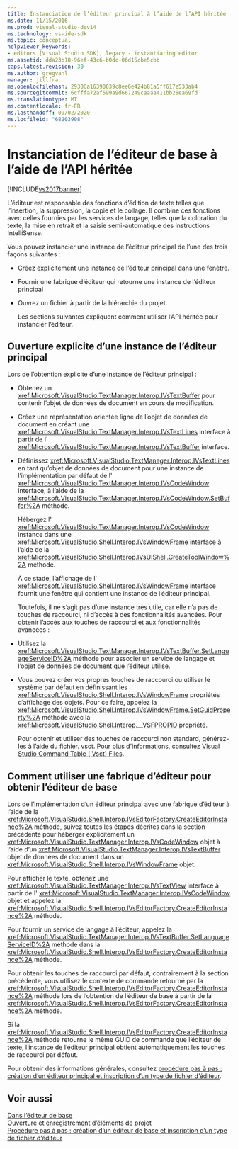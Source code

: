 ```yaml
---
title: Instanciation de l’éditeur principal à l’aide de l’API héritée | Microsoft Docs
ms.date: 11/15/2016
ms.prod: visual-studio-dev14
ms.technology: vs-ide-sdk
ms.topic: conceptual
helpviewer_keywords:
- editors [Visual Studio SDK], legacy - instantiating editor
ms.assetid: dda23b18-96ef-43c6-b0dc-06d15cbe5cbb
caps.latest.revision: 30
ms.author: gregvanl
manager: jillfra
ms.openlocfilehash: 29306a16390039c8ee6e424b81a5ff617e533ab4
ms.sourcegitcommit: 6cfffa72af599a9d667249caaaa411bb28ea69fd
ms.translationtype: MT
ms.contentlocale: fr-FR
ms.lasthandoff: 09/02/2020
ms.locfileid: "68203908"
---
```

# <a name="instantiating-the-core-editor-by-using-the-legacy-api"></a>Instanciation de l’éditeur de base à l’aide de l’API héritée
[!INCLUDE[vs2017banner](../includes/vs2017banner.md)]

L’éditeur est responsable des fonctions d’édition de texte telles que l’insertion, la suppression, la copie et le collage. Il combine ces fonctions avec celles fournies par les services de langage, telles que la coloration du texte, la mise en retrait et la saisie semi-automatique des instructions IntelliSense.  
  
 Vous pouvez instancier une instance de l’éditeur principal de l’une des trois façons suivantes :  
  
- Créez explicitement une instance de l’éditeur principal dans une fenêtre.  
  
- Fournir une fabrique d’éditeur qui retourne une instance de l’éditeur principal  
  
- Ouvrez un fichier à partir de la hiérarchie du projet.  
  
  Les sections suivantes expliquent comment utiliser l’API héritée pour instancier l’éditeur.  
  
## <a name="explicitly-opening-a-core-editor-instance"></a>Ouverture explicite d’une instance de l’éditeur principal  
 Lors de l’obtention explicite d’une instance de l’éditeur principal :  
  
- Obtenez un <xref:Microsoft.VisualStudio.TextManager.Interop.IVsTextBuffer> pour contenir l’objet de données de document en cours de modification.  
  
- Créez une représentation orientée ligne de l’objet de données de document en créant une <xref:Microsoft.VisualStudio.TextManager.Interop.IVsTextLines> interface à partir de l' <xref:Microsoft.VisualStudio.TextManager.Interop.IVsTextBuffer> interface.  
  
- Définissez <xref:Microsoft.VisualStudio.TextManager.Interop.IVsTextLines> en tant qu’objet de données de document pour une instance de l’implémentation par défaut de l' <xref:Microsoft.VisualStudio.TextManager.Interop.IVsCodeWindow> interface, à l’aide de la <xref:Microsoft.VisualStudio.TextManager.Interop.IVsCodeWindow.SetBuffer%2A> méthode.  
  
   Hébergez l' <xref:Microsoft.VisualStudio.TextManager.Interop.IVsCodeWindow> instance dans une <xref:Microsoft.VisualStudio.Shell.Interop.IVsWindowFrame> interface à l’aide de la <xref:Microsoft.VisualStudio.Shell.Interop.IVsUIShell.CreateToolWindow%2A> méthode.  
  
  À ce stade, l’affichage de l' <xref:Microsoft.VisualStudio.Shell.Interop.IVsWindowFrame> interface fournit une fenêtre qui contient une instance de l’éditeur principal.  
  
  Toutefois, il ne s’agit pas d’une instance très utile, car elle n’a pas de touches de raccourci, ni d’accès à des fonctionnalités avancées. Pour obtenir l’accès aux touches de raccourci et aux fonctionnalités avancées :  
  
- Utilisez la <xref:Microsoft.VisualStudio.TextManager.Interop.IVsTextBuffer.SetLanguageServiceID%2A> méthode pour associer un service de langage et l’objet de données de document que l’éditeur utilise.  
  
- Vous pouvez créer vos propres touches de raccourci ou utiliser le système par défaut en définissant les <xref:Microsoft.VisualStudio.Shell.Interop.IVsWindowFrame> propriétés d’affichage des objets. Pour ce faire, appelez la <xref:Microsoft.VisualStudio.Shell.Interop.IVsWindowFrame.SetGuidProperty%2A> méthode avec la <xref:Microsoft.VisualStudio.Shell.Interop.__VSFPROPID> propriété.  
  
   Pour obtenir et utiliser des touches de raccourci non standard, générez-les à l’aide du fichier. vsct. Pour plus d'informations, consultez [Visual Studio Command Table (.Vsct) Files](../extensibility/internals/visual-studio-command-table-dot-vsct-files.md).  
  
## <a name="how-to-use-an-editor-factory-to-obtain-the-core-editor"></a>Comment utiliser une fabrique d’éditeur pour obtenir l’éditeur de base  
 Lors de l’implémentation d’un éditeur principal avec une fabrique d’éditeur à l’aide de la <xref:Microsoft.VisualStudio.Shell.Interop.IVsEditorFactory.CreateEditorInstance%2A> méthode, suivez toutes les étapes décrites dans la section précédente pour héberger explicitement un <xref:Microsoft.VisualStudio.TextManager.Interop.IVsCodeWindow> objet à l’aide d’un <xref:Microsoft.VisualStudio.TextManager.Interop.IVsTextBuffer> objet de données de document dans un <xref:Microsoft.VisualStudio.Shell.Interop.IVsWindowFrame> objet.  
  
 Pour afficher le texte, obtenez une <xref:Microsoft.VisualStudio.TextManager.Interop.IVsTextView> interface à partir de l' <xref:Microsoft.VisualStudio.TextManager.Interop.IVsCodeWindow> objet et appelez la <xref:Microsoft.VisualStudio.Shell.Interop.IVsEditorFactory.CreateEditorInstance%2A> méthode.  
  
 Pour fournir un service de langage à l’éditeur, appelez la <xref:Microsoft.VisualStudio.TextManager.Interop.IVsTextBuffer.SetLanguageServiceID%2A> méthode dans la <xref:Microsoft.VisualStudio.Shell.Interop.IVsEditorFactory.CreateEditorInstance%2A> méthode.  
  
 Pour obtenir les touches de raccourci par défaut, contrairement à la section précédente, vous utilisez le contexte de commande retourné par la <xref:Microsoft.VisualStudio.Shell.Interop.IVsEditorFactory.CreateEditorInstance%2A> méthode lors de l’obtention de l’éditeur de base à partir de la <xref:Microsoft.VisualStudio.Shell.Interop.IVsEditorFactory.CreateEditorInstance%2A> méthode.  
  
 Si la <xref:Microsoft.VisualStudio.Shell.Interop.IVsEditorFactory.CreateEditorInstance%2A> méthode retourne le même GUID de commande que l’éditeur de texte, l’instance de l’éditeur principal obtient automatiquement les touches de raccourci par défaut.  
  
 Pour obtenir des informations générales, consultez [procédure pas à pas : création d’un éditeur principal et inscription d’un type de fichier d’éditeur](../extensibility/walkthrough-creating-a-core-editor-and-registering-an-editor-file-type.md).  
  
## <a name="see-also"></a>Voir aussi  
 [Dans l’éditeur de base](../extensibility/inside-the-core-editor.md)   
 [Ouverture et enregistrement d’éléments de projet](../extensibility/internals/opening-and-saving-project-items.md)   
 [Procédure pas à pas : création d’un éditeur de base et inscription d’un type de fichier d’éditeur](../extensibility/walkthrough-creating-a-core-editor-and-registering-an-editor-file-type.md)
